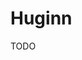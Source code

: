 # Huginn

<!--
https://github.com/beevelop/TSHITS/tree/f353374de23cc334d7e108c2a6005e8c2582cc49/services/huginn
-->

TODO
